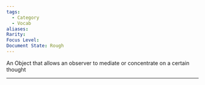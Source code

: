 ```yaml
---
tags:
  - Category
  - Vocab
aliases:
Rarity:
Focus Level:
Document State: Rough
---
```

An Object that allows an observer to mediate or concentrate on a certain thought
- - -
